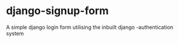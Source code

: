 # django-signup-form
A simple django login form utilising the inbuilt django -authentication system
